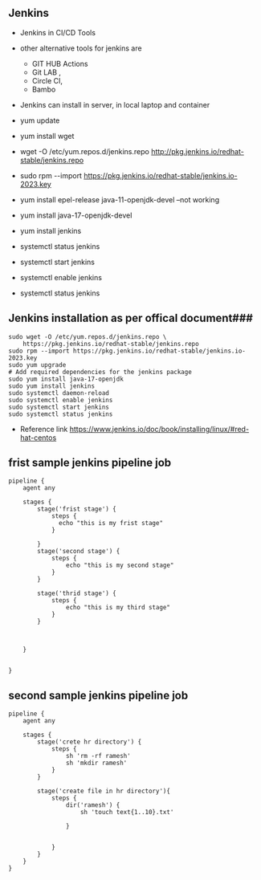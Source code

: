 ## Jenkins
 - Jenkins in CI/CD Tools
 - other alternative tools for jenkins are 
   -  GIT HUB Actions
   -  Git LAB ,
   -  Circle CI, 
   -  Bambo
- Jenkins can install in server, in local laptop and container

   




- yum update
-  yum install wget
-  wget -O /etc/yum.repos.d/jenkins.repo http://pkg.jenkins.io/redhat-stable/jenkins.repo
-  sudo rpm --import https://pkg.jenkins.io/redhat-stable/jenkins.io-2023.key
- yum install epel-release java-11-openjdk-devel –not working
- yum install java-17-openjdk-devel
-  yum install jenkins
- systemctl status jenkins
-  systemctl start jenkins
-  systemctl enable jenkins
-  systemctl status jenkins
## Jenkins installation as per offical document###
```
sudo wget -O /etc/yum.repos.d/jenkins.repo \
    https://pkg.jenkins.io/redhat-stable/jenkins.repo
sudo rpm --import https://pkg.jenkins.io/redhat-stable/jenkins.io-2023.key
sudo yum upgrade
# Add required dependencies for the jenkins package
sudo yum install java-17-openjdk
sudo yum install jenkins
sudo systemctl daemon-reload
sudo systemctl enable jenkins
sudo systemctl start jenkins
sudo systemctl status jenkins

```
- Reference link
  https://www.jenkins.io/doc/book/installing/linux/#red-hat-centos


## frist sample jenkins pipeline job
```
pipeline {
    agent any
    
    stages {
        stage('frist stage') {
            steps {
              echo "this is my frist stage"  
            }
            
        }
        stage('second stage') {
            steps {
                echo "this is my second stage"
            }
        }
        
        stage('thrid stage') {
            steps {
                echo "this is my third stage"
            }
        }
        
        
        
    }
    
    
}
```
## second sample jenkins pipeline job
```
pipeline {
    agent any
    
    stages {
        stage('crete hr directory') {
            steps {
                sh 'rm -rf ramesh'
                sh 'mkdir ramesh'
            }
        }
        
        stage('create file in hr directory'){
            steps {
                dir('ramesh') {
                    sh 'touch text{1..10}.txt'
                    
                }

                
            }
        }
    }
}
```